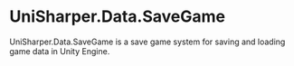 # UniSharper.Data.SaveGame
UniSharper.Data.SaveGame is a save game system for saving and loading game data in Unity Engine.
